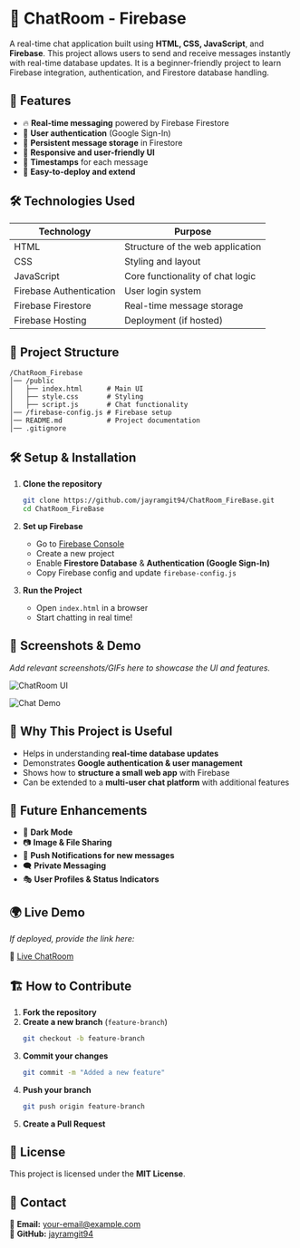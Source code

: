 # 💬 ChatRoom - Firebase

A real-time chat application built using **HTML, CSS, JavaScript**, and **Firebase**. This project allows users to send and receive messages instantly with real-time database updates. It is a beginner-friendly project to learn Firebase integration, authentication, and Firestore database handling.

## 🚀 Features

- 🔥 **Real-time messaging** powered by Firebase Firestore
- 🔐 **User authentication** (Google Sign-In)
- 📌 **Persistent message storage** in Firestore
- 🎨 **Responsive and user-friendly UI**
- 📜 **Timestamps** for each message
- 📂 **Easy-to-deploy and extend**

## 🛠️ Technologies Used

| Technology | Purpose |
|------------|---------|
| HTML | Structure of the web application |
| CSS | Styling and layout |
| JavaScript | Core functionality of chat logic |
| Firebase Authentication | User login system |
| Firebase Firestore | Real-time message storage |
| Firebase Hosting | Deployment (if hosted) |

## 📂 Project Structure

```
/ChatRoom_Firebase
│── /public
│   ├── index.html      # Main UI
│   ├── style.css       # Styling
│   ├── script.js       # Chat functionality
│── /firebase-config.js # Firebase setup
│── README.md           # Project documentation
│── .gitignore
```

## 🛠️ Setup & Installation

1. **Clone the repository**
   ```sh
   git clone https://github.com/jayramgit94/ChatRoom_FireBase.git
   cd ChatRoom_FireBase
   ```

2. **Set up Firebase**
   - Go to [Firebase Console](https://console.firebase.google.com/)
   - Create a new project
   - Enable **Firestore Database** & **Authentication (Google Sign-In)**
   - Copy Firebase config and update `firebase-config.js`

3. **Run the Project**
   - Open `index.html` in a browser
   - Start chatting in real time!

## 📸 Screenshots & Demo

_Add relevant screenshots/GIFs here to showcase the UI and features._

![ChatRoom UI](assets/chatroom-ui.png)

![Chat Demo](assets/chat-demo.gif)

## 🎯 Why This Project is Useful

- Helps in understanding **real-time database updates**
- Demonstrates **Google authentication & user management**
- Shows how to **structure a small web app** with Firebase
- Can be extended to a **multi-user chat platform** with additional features

## 🚀 Future Enhancements

- 🌙 **Dark Mode**
- 📷 **Image & File Sharing**
- 🔔 **Push Notifications for new messages**
- 🗨 **Private Messaging**
- 🎭 **User Profiles & Status Indicators**

## 🌍 Live Demo

_If deployed, provide the link here:_

🔗 [Live ChatRoom](https://your-deployed-link.com)

## 🏗 How to Contribute

1. **Fork the repository**
2. **Create a new branch** (`feature-branch`)
   ```sh
   git checkout -b feature-branch
   ```
3. **Commit your changes**
   ```sh
   git commit -m "Added a new feature"
   ```
4. **Push your branch**
   ```sh
   git push origin feature-branch
   ```
5. **Create a Pull Request**

## 📜 License

This project is licensed under the **MIT License**.

## 📧 Contact

📩 **Email:** your-email@example.com  
🔗 **GitHub:** [jayramgit94](https://github.com/jayramgit94)

